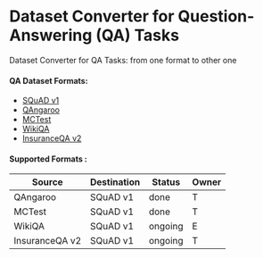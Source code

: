 # Dataset Converter for Question-Answering (QA) Tasks 
Dataset Converter for QA Tasks: from one format to other one

#### QA Dataset Formats:

* [SQuAD v1](https://github.com/rajpurkar/SQuAD-explorer/blob/master/dataset/dev-v1.1.json)
* [QAngaroo](http://bit.ly/2m0W32k)
* [MCTest](https://www.microsoft.com/en-us/research/publication/mctest-challenge-dataset-open-domain-machine-comprehension-text/)
* [WikiQA](https://aclweb.org/anthology/D15-1237)
* [InsuranceQA v2](https://github.com/shuzi/insuranceQA)
     
#### Supported Formats :
Source | Destination | Status | Owner
------------ | ------------- | ------------- | -------------
QAngaroo| SQuAD v1| done| T
MCTest| SQuAD v1| done| T
WikiQA| SQuAD v1| ongoing| E
InsuranceQA v2| SQuAD v1| ongoing| T
